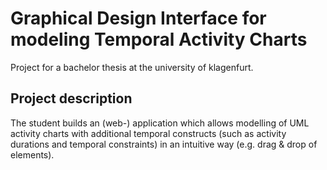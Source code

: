 # Graphical Design Interface for modeling Temporal Activity Charts

Project for a bachelor thesis at the university of klagenfurt.

## Project description
The student builds an (web-) application which allows modelling of UML activity charts with additional temporal constructs (such as activity durations and temporal constraints) in an intuitive way (e.g. drag & drop of elements).
